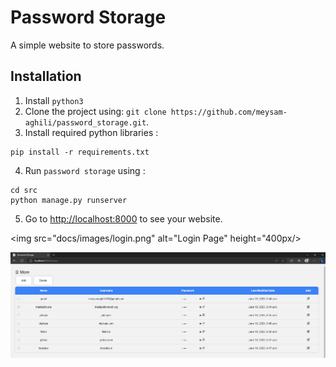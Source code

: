 # Password Storage

A simple website to store passwords.

## Installation

1. Install `python3`
2. Clone the project using:  `git clone https://github.com/meysam-aghili/password_storage.git`.
3. Install required python libraries :
``` Command Prompt
pip install -r requirements.txt
```
4. Run `password storage` using : 
``` Command Prompt
cd src
python manage.py runserver
```
5. Go to [http://localhost:8000](http://localhost:8000) to see your website.


<img src="docs/images/login.png" alt="Login Page" height="400px/>

<img src="docs/images/display.png" alt="Display Page"/>
